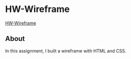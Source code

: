 # HW-Wireframe

[HW-Wireframe](https://kimjaydot.github.io/HW-Wireframe)

## About
In this assignment, I built a wireframe with HTML and CSS.

